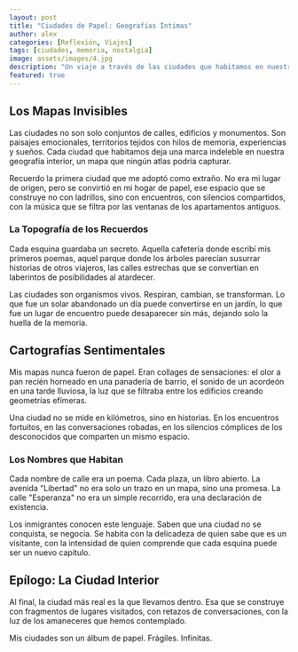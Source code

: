 ```yaml
---
layout: post
title: "Ciudades de Papel: Geografías Íntimas"
author: alex
categories: [Reflexión, Viajes]
tags: [ciudades, memoria, nostalgia]
image: assets/images/4.jpg
description: "Un viaje a través de las ciudades que habitamos en nuestra memoria, más allá de los mapas y las fronteras físicas."
featured: true
---
```


## Los Mapas Invisibles

Las ciudades no son solo conjuntos de calles, edificios y monumentos. Son paisajes emocionales, territorios tejidos con hilos de memoria, experiencias y sueños. Cada ciudad que habitamos deja una marca indeleble en nuestra geografía interior, un mapa que ningún atlas podría capturar.

Recuerdo la primera ciudad que me adoptó como extraño. No era mi lugar de origen, pero se convirtió en mi hogar de papel, ese espacio que se construye no con ladrillos, sino con encuentros, con silencios compartidos, con la música que se filtra por las ventanas de los apartamentos antiguos.

### La Topografía de los Recuerdos

Cada esquina guardaba un secreto. Aquella cafetería donde escribí mis primeros poemas, aquel parque donde los árboles parecían susurrar historias de otros viajeros, las calles estrechas que se convertían en laberintos de posibilidades al atardecer.

Las ciudades son organismos vivos. Respiran, cambian, se transforman. Lo que fue un solar abandonado un día puede convertirse en un jardín, lo que fue un lugar de encuentro puede desaparecer sin más, dejando solo la huella de la memoria.

## Cartografías Sentimentales

Mis mapas nunca fueron de papel. Eran collages de sensaciones: el olor a pan recién horneado en una panadería de barrio, el sonido de un acordeón en una tarde lluviosa, la luz que se filtraba entre los edificios creando geometrías efímeras.

Una ciudad no se mide en kilómetros, sino en historias. En los encuentros fortuitos, en las conversaciones robadas, en los silencios cómplices de los desconocidos que comparten un mismo espacio.

### Los Nombres que Habitan

Cada nombre de calle era un poema. Cada plaza, un libro abierto. La avenida "Libertad" no era solo un trazo en un mapa, sino una promesa. La calle "Esperanza" no era un simple recorrido, era una declaración de existencia.

Los inmigrantes conocen este lenguaje. Saben que una ciudad no se conquista, se negocia. Se habita con la delicadeza de quien sabe que es un visitante, con la intensidad de quien comprende que cada esquina puede ser un nuevo capítulo.

## Epílogo: La Ciudad Interior

Al final, la ciudad más real es la que llevamos dentro. Esa que se construye con fragmentos de lugares visitados, con retazos de conversaciones, con la luz de los amaneceres que hemos contemplado.

Mis ciudades son un álbum de papel. Frágiles. Infinitas.
